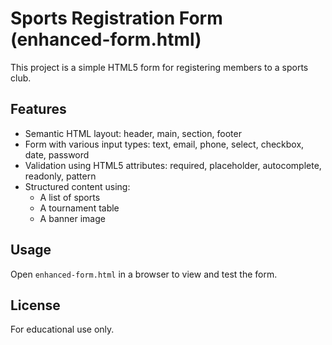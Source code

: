 # Sports Registration Form (enhanced-form.html)

This project is a simple HTML5 form for registering members to a sports club.

## Features

- Semantic HTML layout: header, main, section, footer
- Form with various input types: text, email, phone, select, checkbox, date, password
- Validation using HTML5 attributes: required, placeholder, autocomplete, readonly, pattern
- Structured content using:
  - A list of sports
  - A tournament table
  - A banner image

## Usage

Open `enhanced-form.html` in a browser to view and test the form.

## License

For educational use only.
